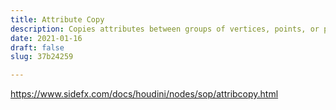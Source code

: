 ```yaml
---
title: Attribute Copy
description: Copies attributes between groups of vertices, points, or primitives.
date: 2021-01-16
draft: false
slug: 37b24259

---
```


https://www.sidefx.com/docs/houdini/nodes/sop/attribcopy.html

